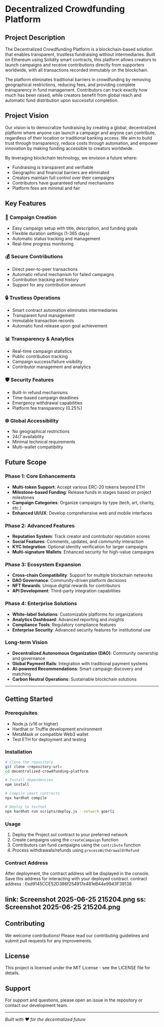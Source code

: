 # Decentralized Crowdfunding Platform

## Project Description

The Decentralized Crowdfunding Platform is a blockchain-based solution that enables transparent, trustless fundraising without intermediaries. Built on Ethereum using Solidity smart contracts, this platform allows creators to launch campaigns and receive contributions directly from supporters worldwide, with all transactions recorded immutably on the blockchain.

The platform eliminates traditional barriers in crowdfunding by removing geographical restrictions, reducing fees, and providing complete transparency in fund management. Contributors can track exactly how much has been raised, while creators benefit from global reach and automatic fund distribution upon successful completion.

## Project Vision

Our vision is to democratize fundraising by creating a global, decentralized platform where anyone can launch a campaign and anyone can contribute, regardless of their location or traditional banking access. We aim to build trust through transparency, reduce costs through automation, and empower innovation by making funding accessible to creators worldwide.

By leveraging blockchain technology, we envision a future where:
- Fundraising is transparent and verifiable
- Geographic and financial barriers are eliminated  
- Creators maintain full control over their campaigns
- Contributors have guaranteed refund mechanisms
- Platform fees are minimal and fair

## Key Features

### 🚀 **Campaign Creation**
- Easy campaign setup with title, description, and funding goals
- Flexible duration settings (1-365 days)
- Automatic status tracking and management
- Real-time progress monitoring

### 💰 **Secure Contributions**
- Direct peer-to-peer transactions
- Automatic refund mechanism for failed campaigns
- Contribution tracking and history
- Support for any contribution amount

### 🔒 **Trustless Operations**
- Smart contract automation eliminates intermediaries
- Transparent fund management
- Immutable transaction records
- Automatic fund release upon goal achievement

### 📊 **Transparency & Analytics**
- Real-time campaign statistics
- Public contribution tracking
- Campaign success/failure visibility
- Contributor management and analytics

### 🛡️ **Security Features**
- Built-in refund mechanisms
- Time-based campaign deadlines
- Emergency withdrawal capabilities
- Platform fee transparency (0.25%)

### 🌐 **Global Accessibility**
- No geographical restrictions
- 24/7 availability
- Minimal technical requirements
- Multi-wallet compatibility

## Future Scope

### Phase 1: Core Enhancements
- **Multi-token Support**: Accept various ERC-20 tokens beyond ETH
- **Milestone-based Funding**: Release funds in stages based on project milestones
- **Campaign Categories**: Organize campaigns by type (tech, art, charity, etc.)
- **Enhanced UI/UX**: Develop comprehensive web and mobile interfaces

### Phase 2: Advanced Features
- **Reputation System**: Track creator and contributor reputation scores
- **Social Features**: Comments, updates, and community interaction
- **KYC Integration**: Optional identity verification for larger campaigns
- **Multi-signature Wallets**: Enhanced security for high-value campaigns

### Phase 3: Ecosystem Expansion
- **Cross-chain Compatibility**: Support for multiple blockchain networks
- **DAO Governance**: Community-driven platform decisions
- **NFT Rewards**: Unique digital rewards for contributors
- **API Development**: Third-party integration capabilities

### Phase 4: Enterprise Solutions
- **White-label Solutions**: Customizable platforms for organizations
- **Analytics Dashboard**: Advanced reporting and insights
- **Compliance Tools**: Regulatory compliance features
- **Enterprise Security**: Advanced security features for institutional use

### Long-term Vision
- **Decentralized Autonomous Organization (DAO)**: Community ownership and governance
- **Global Payment Rails**: Integration with traditional payment systems
- **AI-powered Recommendations**: Smart campaign discovery and matching
- **Carbon Neutral Operations**: Sustainable blockchain solutions

---

## Getting Started

### Prerequisites
- Node.js (v16 or higher)
- Hardhat or Truffle development environment
- MetaMask or compatible Web3 wallet
- Test ETH for deployment and testing

### Installation
```bash
# Clone the repository
git clone <repository-url>
cd decentralized-crowdfunding-platform

# Install dependencies
npm install

# Compile smart contracts
npx hardhat compile

# Deploy to testnet
npx hardhat run scripts/deploy.js --network goerli
```

### Usage
1. Deploy the Project.sol contract to your preferred network
2. Create campaigns using the `createCampaign` function
3. Contributors can fund campaigns using the `contribute` function
4. Process withdrawals/refunds using `processWithdrawalOrRefund`

### Contract Address
After deployment, the contract address will be displayed in the console. Save this address for interacting with your deployed contract.
contract address : 0xd9145CCE52D386f254917e481eB44e9943F39138

link:  Screenshot 2025-06-25 215204.png
ss: Screenshot 2025-06-25 215204.png
---

## Contributing
We welcome contributions! Please read our contributing guidelines and submit pull requests for any improvements.

## License
This project is licensed under the MIT License - see the LICENSE file for details.

## Support
For support and questions, please open an issue in the repository or contact our development team.

---

*Built with ❤️ for the decentralized future*

